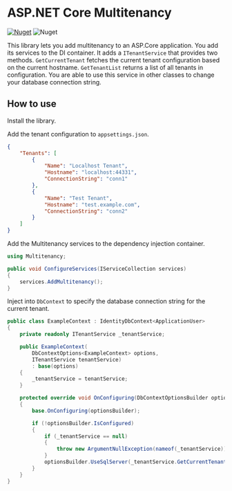 # ASP.NET Core Multitenancy

[![Nuget](https://img.shields.io/nuget/v/OswaldTechnologies.Multitenancy)](https://www.nuget.org/packages/OswaldTechnologies.Multitenancy/)
![Nuget](https://img.shields.io/nuget/dt/OswaldTechnologies.Multitenancy)


This library lets you add multitenancy to an ASP.Core application. You add its services to the DI container.
It adds a `ITenantService` that provides two methods. `GetCurrentTenant` fetches the current tenant configuration
based on the current hostname. `GetTenantList` returns a list of all tenants in configuration. You are able to use
this service in other classes to change your database connection string.

## How to use

Install the library.

Add the tenant configuration to `appsettings.json`.

```json
{
    "Tenants": [
        {
            "Name": "Localhost Tenant",
            "Hostname": "localhost:44331",
            "ConnectionString": "conn1"
        },
        {
            "Name": "Test Tenant",
            "Hostname": "test.example.com",
            "ConnectionString": "conn2"
        }
    ]
}
```

Add the Multitenancy services to the dependency injection container.

```csharp
using Multitenancy;

public void ConfigureServices(IServiceCollection services)
{
    services.AddMultitenancy();
}
```

Inject into `DbContext` to specify the database connection string for the current tenant.


```csharp
public class ExampleContext : IdentityDbContext<ApplicationUser>
{
    private readonly ITenantService _tenantService;

    public ExampleContext(
        DbContextOptions<ExampleContext> options,
        ITenantService tenantService)
        : base(options)
    {
        _tenantService = tenantService;
    }

    protected override void OnConfiguring(DbContextOptionsBuilder optionsBuilder)
    {
        base.OnConfiguring(optionsBuilder);

        if (!optionsBuilder.IsConfigured)
        {
            if (_tenantService == null)
            {
                throw new ArgumentNullException(nameof(_tenantService));
            }
            optionsBuilder.UseSqlServer(_tenantService.GetCurrentTenant().ConnectionString);
        }
    }
}
```
